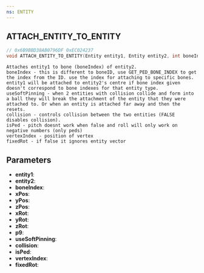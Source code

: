 ```yaml
---
ns: ENTITY
---
```

## ATTACH_ENTITY_TO_ENTITY

```c
// 0x6B9BBD38AB0796DF 0xEC024237
void ATTACH_ENTITY_TO_ENTITY(Entity entity1, Entity entity2, int boneIndex, float xPos, float yPos, float zPos, float xRot, float yRot, float zRot, BOOL p9, BOOL useSoftPinning, BOOL collision, BOOL isPed, int vertexIndex, BOOL fixedRot);
```

```
Attaches entity1 to bone (boneIndex) of entity2.  
boneIndex - this is different to boneID, use GET_PED_BONE_INDEX to get the index from the ID. use the index for attaching to specific bones. entity1 will be attached to entity2's centre if bone index given doesn't correspond to bone indexes for that entity type.  
useSoftPinning - when 2 entities with collision collide and form into a ball they will break the attachment of the entity that they were attached to. Or when an entity is attached far away and then the resets.  
collision - controls collision between the two entities (FALSE disables collision).  
isPed - pitch doesnt work when false and roll will only work on negative numbers (only peds)  
vertexIndex - position of vertex  
fixedRot - if false it ignores entity vector  
```

## Parameters
* **entity1**: 
* **entity2**: 
* **boneIndex**: 
* **xPos**: 
* **yPos**: 
* **zPos**: 
* **xRot**: 
* **yRot**: 
* **zRot**: 
* **p9**: 
* **useSoftPinning**: 
* **collision**: 
* **isPed**: 
* **vertexIndex**: 
* **fixedRot**: 


